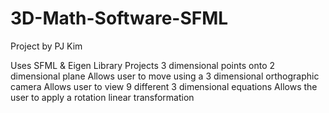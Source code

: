 # 3D-Math-Software-SFML
Project by PJ Kim

Uses SFML & Eigen Library
Projects 3 dimensional points onto 2 dimensional plane
Allows user to move using a 3 dimensional orthographic camera
Allows user to view 9 different 3 dimensional equations
Allows the user to apply a rotation linear transformation
